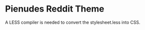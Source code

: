 Pienudes Reddit Theme
=====================
A LESS compiler is needed to convert the stylesheet.less into CSS.